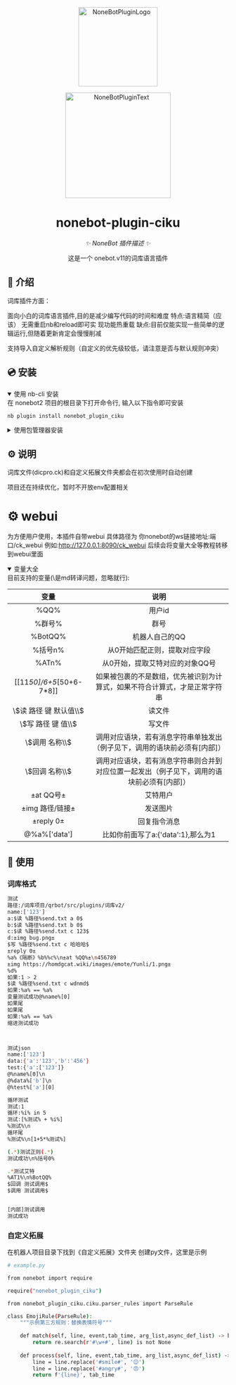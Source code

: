 <div align="center">
  <a href="https://v2.nonebot.dev/store"><img src="https://github.com/A-kirami/nonebot-plugin-template/blob/resources/nbp_logo.png" width="180" height="180" alt="NoneBotPluginLogo"></a>
  <br>
  <p><img src="https://github.com/A-kirami/nonebot-plugin-template/blob/resources/NoneBotPlugin.svg" width="240" alt="NoneBotPluginText"></p>
</div>

<div align="center">

# nonebot-plugin-ciku

_✨ NoneBot 插件描述 ✨_

这是一个 onebot.v11的词库语言插件
</div>

## 📖 介绍

词库插件方面：

面向小白的词库语言插件,目的是减少编写代码的时间和难度 特点:语言精简（应该） 无需重启nb和reload即可实
现功能热重载 缺点:目前仅能实现一些简单的逻辑运行,但随着更新肯定会慢慢削减

支持导入自定义解析规则（自定义的优先级较低，请注意是否与默认规则冲突）

## 💿 安装

<details open>
<summary>使用 nb-cli 安装</summary>
在 nonebot2 项目的根目录下打开命令行, 输入以下指令即可安装

    nb plugin install nonebot_plugin_ciku

</details>

<details>
<summary>使用包管理器安装</summary>
在 nonebot2 项目的插件目录下, 打开命令行, 根据你使用的包管理器, 输入相应的安装命令

<details>
<summary>pip</summary>

    pip install nonebot_plugin_ciku
</details>

打开 nonebot2 项目根目录下的 `pyproject.toml` 文件, 在 `[tool.nonebot]` 部分追加写入

    plugins = ["nonebot_plugin_ciku"]

</details>

## ⚙️ 说明

词库文件(dicpro.ck)和自定义拓展文件夹都会在初次使用时自动创建

项目还在持续优化，暂时不开放env配置相关

# ⚙️ webui

为方便用户使用，本插件自带webui
具体路径为 你nonebot的ws链接地址:端口/ck_webui
例如:http://127.0.0.1:8090/ck_webui
后续会将变量大全等教程转移到webui里面

<details open>
<summary>变量大全</summary>
目前支持的变量(\是md转译问题，忽略就行):

| 变量 | 说明 |
|:-----:|:----:|
| %QQ% | 用户id |
| %群号% | 群号 |
| %BotQQ% | 机器人自己的QQ |
| %括号n% | 从0开始匹配正则，提取对应字段 |
| %ATn% | 从0开始，提取艾特对应的对象QQ号 |
| [[11*50]/6+5*[50+6-7*8]] | 如果被包裹的不是数组，优先被识别为计算式，如果不符合计算式，才是正常字符串 |
| \\$读 路径 键 默认值\\$ | 读文件 |
| \\$写 路径 键 值\\$ | 写文件 |
| \\$调用 名称\\$| 调用对应语块，若有消息字符串单独发出（例子见下，调用的语块前必须有[内部]） |
| \\$回调 名称\\$ | 调用对应语块，若有消息字符串则合并到对应位置一起发出（例子见下，调用的语块前必须有[内部]） |
| ±at QQ号± | 艾特用户 |
| ±img 路径/链接± | 发送图片 |
| ±reply 0± | 回复指令消息 |
| @%a%['data'] | 比如你前面写了a:{'data':1},那么为1 |

</details>

## 🎉 使用
### 词库格式
```bash
测试
路径:/词库项目/qrbot/src/plugins/词库v2/
name:['123']
a:$读 %路径%send.txt a 0$
b:$读 %路径%send.txt b 0$
c:$读 %路径%send.txt c 123$
d:±img bug.png±
$写 %路径%send.txt c 哈哈哈$
±reply 0±
%a%《隔断》%b%%c%\n±at %QQ%±\n456789
±img https://homdgcat.wiki/images/emote/Yunli/1.png±
%d%
如果:1 > 2
$读 %路径%send.txt c wdnmd$
如果:%a% == %a%
变量测试成功@%name%[0]
如果尾
如果尾
如果:%a% == %a%
缩进测试成功



测试json
name:['123']
data:{'a':'123','b':'456'}
test:{'a':['123']}
@%name%[0]\n
@%data%['b']\n
@%test%['a'][0]

循环测试
测试:1
循环:%i% in 5
测试:[%测试% + %i%]
%测试%\n
循环尾
%测试%\n[1+5*%测试%]

(.*)测试正则(.*)
测试成功\n%括号0%

.*测试艾特
%AT1%\n%BotQQ%
$回调 测试调用$
$调用 测试调用$


[内部]测试调用
测试成功
```

### 自定义拓展

在机器人项目目录下找到《自定义拓展》文件夹
创建py文件，这里是示例

```bash
# example.py

from nonebot import require

require("nonebot_plugin_ciku")

from nonebot_plugin_ciku.ciku.parser_rules import ParseRule

class EmojiRule(ParseRule):
    """示例第三方规则：替换表情符号"""
    
    def match(self, line, event,tab_time, arg_list,async_def_list) -> bool:
        return re.search(r'#\w+#', line) is not None
    
    def process(self, line, event,tab_time, arg_list,async_def_list) -> str:
        line = line.replace('#smile#', '😊')
        line = line.replace('#angry#', '😠')
        return f'{line}', tab_time

```